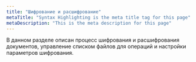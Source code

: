 ```yaml
---
title: "Шифрование и расшифрование"
metaTitle: "Syntax Highlighting is the meta title tag for this page"
metaDescription: "This is the meta description for this page"
---
```


В данном разделе описан процесс шифрования и расшифрования документов, управление списком файлов для операций и настройки параметров шифрования.
